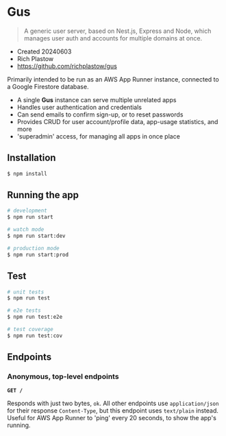 # Gus

> A generic user server, based on Nest.js, Express and Node, which manages user auth and accounts for multiple domains at once.

- Created 20240603
- Rich Plastow
- <https://github.com/richplastow/gus>

Primarily intended to be run as an AWS App Runner instance, connected to
a Google Firestore database.

- A single __Gus__ instance can serve multiple unrelated apps
- Handles user authentication and credentials
- Can send emails to confirm sign-up, or to reset passwords
- Provides CRUD for user account/profile data, app-usage statistics, and more
- 'superadmin' access, for managing all apps in once place

## Installation

```bash
$ npm install
```

## Running the app

```bash
# development
$ npm run start

# watch mode
$ npm run start:dev

# production mode
$ npm run start:prod
```

## Test

```bash
# unit tests
$ npm run test

# e2e tests
$ npm run test:e2e

# test coverage
$ npm run test:cov
```

## Endpoints

### Anonymous, top-level endpoints

__`GET /`__

Responds with just two bytes, `ok`. All other endpoints use `application/json`
for their response `Content-Type`, but this endpoint uses `text/plain` instead.
Useful for AWS App Runner to 'ping' every 20 seconds, to show the app's running.
